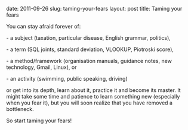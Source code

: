 date: 2011-09-26
slug: taming-your-fears
layout: post
title: Taming your fears


<p>You can stay afraid forever of:</p>

<p>- a subject (taxation, particular disease, English grammar, politics),</p>

<p>- a term (SQL joints, standard deviation, VLOOKUP, Piotroski score),</p>

<p>- a method/framework (organisation manuals, guidance notes, new technology, Gmail, Linux), or</p>

<p>- an activity (swimming, public speaking, driving)</p>

<p>or get into its depth, learn about it, practice it and become its master. It might take some time and patience to learn something new (especially when you fear it), but you will soon realize that you have removed a bottleneck.</p>

<p>So start taming your fears!</p>
